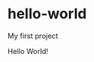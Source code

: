 # hello-world
My first project


<!DOCTYPE html>
<html lang="en">
<head>
  <meta charset="utf-8">
  <meta name="viewport"
     content="width=device-width, initial-scale=1, user-scalable=yes">
 
  <title>Hello World!</title>
</head>
<body>
Hello World!
 
</body>
</html>
